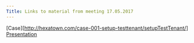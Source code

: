 ```yaml
---
Title: Links to material from meeting 17.05.2017
---
```


[Case][http://hexatown.com/case-001-setup-testtenant/setupTestTenant/]
[Presentation](https://doc.co/5DvgSx)
